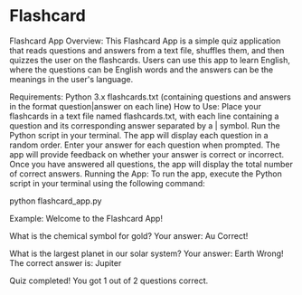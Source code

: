 # Flashcard


Flashcard App 
Overview:
This Flashcard App is a simple quiz application that reads questions and answers from a text file, shuffles them, and then quizzes the user on the flashcards. Users can use this app to learn English, where the questions can be English words and the answers can be the meanings in the user's language.

Requirements:
Python 3.x
flashcards.txt (containing questions and answers in the format question|answer on each line)
How to Use:
Place your flashcards in a text file named flashcards.txt, with each line containing a question and its corresponding answer separated by a | symbol.
Run the Python script in your terminal.
The app will display each question in a random order. Enter your answer for each question when prompted.
The app will provide feedback on whether your answer is correct or incorrect.
Once you have answered all questions, the app will display the total number of correct answers.
Running the App:
To run the app, execute the Python script in your terminal using the following command:

python flashcard_app.py


Example:
Welcome to the Flashcard App!

What is the chemical symbol for gold? 
Your answer: Au
Correct!

What is the largest planet in our solar system? 
Your answer: Earth
Wrong! The correct answer is: Jupiter

Quiz completed! You got 1 out of 2 questions correct.
